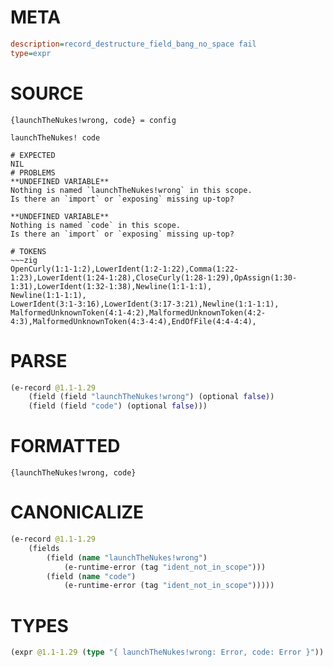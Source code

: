 # META
~~~ini
description=record_destructure_field_bang_no_space fail
type=expr
~~~
# SOURCE
~~~roc
{launchTheNukes!wrong, code} = config

launchTheNukes! code
~~~
~~~
# EXPECTED
NIL
# PROBLEMS
**UNDEFINED VARIABLE**
Nothing is named `launchTheNukes!wrong` in this scope.
Is there an `import` or `exposing` missing up-top?

**UNDEFINED VARIABLE**
Nothing is named `code` in this scope.
Is there an `import` or `exposing` missing up-top?

# TOKENS
~~~zig
OpenCurly(1:1-1:2),LowerIdent(1:2-1:22),Comma(1:22-1:23),LowerIdent(1:24-1:28),CloseCurly(1:28-1:29),OpAssign(1:30-1:31),LowerIdent(1:32-1:38),Newline(1:1-1:1),
Newline(1:1-1:1),
LowerIdent(3:1-3:16),LowerIdent(3:17-3:21),Newline(1:1-1:1),
MalformedUnknownToken(4:1-4:2),MalformedUnknownToken(4:2-4:3),MalformedUnknownToken(4:3-4:4),EndOfFile(4:4-4:4),
~~~
# PARSE
~~~clojure
(e-record @1.1-1.29
	(field (field "launchTheNukes!wrong") (optional false))
	(field (field "code") (optional false)))
~~~
# FORMATTED
~~~roc
{launchTheNukes!wrong, code}
~~~
# CANONICALIZE
~~~clojure
(e-record @1.1-1.29
	(fields
		(field (name "launchTheNukes!wrong")
			(e-runtime-error (tag "ident_not_in_scope")))
		(field (name "code")
			(e-runtime-error (tag "ident_not_in_scope")))))
~~~
# TYPES
~~~clojure
(expr @1.1-1.29 (type "{ launchTheNukes!wrong: Error, code: Error }"))
~~~
